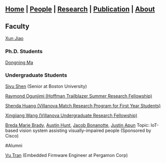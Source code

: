 ## [Home](./) | [**People**](./people) | [Research](./research) | [Publication](./publication) | [About](./about) 

## Faculty
[Xun Jiao](http://www.ece.villanova.edu/~xjiao/)

### Ph.D. Students
[Dongning Ma](./people/dma)

### Undergraduate Students
[Siyu Shen](./people/sshen) (Senior at Boston University)

[Raymond Ogunjimi (Hoffman Trailblazer Summer Research Fellowship)](./people/rogunjimi)

[Shenda Huang (Villanova Match Research Program for First Year Students)](./people/shuang)

[Xingjiang Wang (Villanova Undergraduate Research Fellowship)](./people/xwang)

[Breda Marie Brady](), [Austin Hunt](), [Jacob Bonanotte](), [Justin Apun]() Topic: IoT-based vision system assisting visually-impaired people (Sponsored by Cisco)


#Alumni

[Vu Tran](./people/vtran) (Embedded Firmware Engineer at Pergamon Corp)
